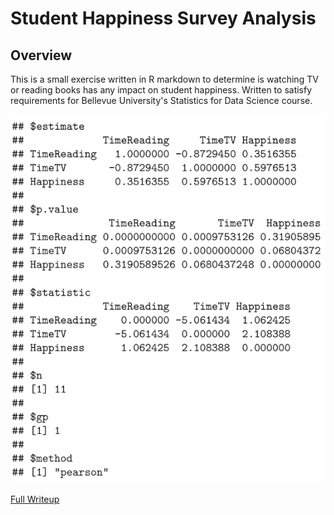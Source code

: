 # Student Happiness Survey Analysis

## Overview

This is a small exercise written in R markdown to determine is watching TV or reading books has any impact on student happiness. Written to satisfy requirements for Bellevue University's Statistics for Data Science course.

![Vis](../Images/student_happiness.png "Regression Summery")

<a href="https://github.com/kinikepike1/ProjectShowcase/tree/main/StudentSurveyAnalysis/student-survey_FoxKinnick.pdf" target="_blank" rel="noopener noreferrer">Full Writeup</a>
